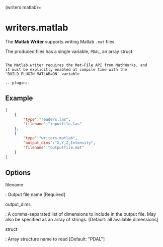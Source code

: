 (writers.matlab)=

# writers.matlab

The **Matlab Writer** supports writing Matlab `.mat` files.

The produced files has a single variable, `PDAL`, an array struct.

```{image} ./writers.matlab.png
```

```{note}
The Matlab writer requires the Mat-File API from MathWorks, and
it must be explicitly enabled at compile time with the
`BUILD_PLUGIN_MATLAB=ON` variable
```

```{eval-rst}
.. plugin::
```

## Example

```json
[
    {
        "type":"readers.las",
        "filename":"inputfile.las"
    },
    {
        "type":"writers.matlab",
        "output_dims":"X,Y,Z,Intensity",
        "filename":"outputfile.mat"
    }
]
```

## Options

filename

: Output file name \[Required\]

output_dims

: A comma-separated list of dimensions to include in the output file.
  May also be specified as an array of strings. \[Default: all available
  dimensions\]

struct

: Array structure name to read \[Default: "PDAL"\]

```{include} writer_opts.md
```
